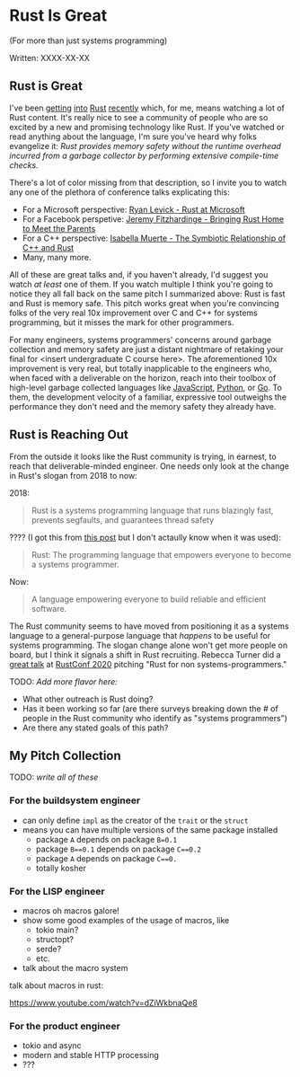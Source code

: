 # Rust Is Great

(For more than just systems programming)

Written: XXXX-XX-XX

## Rust is Great

I've been [getting](https://github.com/crockeo/bplist-rs) [into](https://github.com/crockeo/lisp-rs) [Rust](https://github.com/crockeo/pj) [recently](https://github.com/crockeo/advent-of-code-2020) which, for me, means watching a lot of Rust content. It's really nice to see a community of people who are so excited by a new and promising technology like Rust. If you've watched or read anything about the language, I'm sure you've heard why folks evangelize it: *Rust provides memory safety without the runtime overhead incurred from a garbage collector by performing extensive compile-time checks.*

There's a lot of color missing from that description, so I invite you to watch any one of the plethora of conference talks explicating this:

* For a Microsoft perspective: [Ryan Levick - Rust at Microsoft](https://www.youtube.com/watch?v=NQBVUjdkLAA)
* For a Facebook perspetive: [Jeremy Fitzhardinge - Bringing Rust Home to Meet the Parents](https://www.youtube.com/watch?v=kylqq8pEgRs)
* For a C++ perspective: [Isabella Muerte - The Symbiotic Relationship of C++ and Rust](https://www.youtube.com/watch?v=YZomx3Jt4Xs)
* Many, many more.

All of these are great talks and, if you haven't already, I'd suggest you watch _at least_ one of them. If you watch multiple I think you're going to notice they all fall back on the same pitch I summarized above: Rust is fast and Rust is memory safe. This pitch works great when you're convincing folks of the very real 10x improvement over C and C++ for systems programming, but it misses the mark for other programmers.

For many engineers, systems programmers' concerns around garbage collection and memory safety are just a distant nightmare of retaking your final for &lt;insert undergraduate C course here&gt;. The aforementioned 10x improvement is very real, but totally inapplicable to the engineers who, when faced with a deliverable on the horizon, reach into their toolbox of high-level garbage collected languages like [JavaScript](https://www.javascript.com/), [Python](https://python.org), or [Go](https://golang.org). To them, the development velocity of a familiar, expressive tool outweighs the performance they don't need and the memory safety they already have.

## Rust is Reaching Out

From the outside it looks like the Rust community is trying, in earnest, to reach that deliverable-minded engineer. One needs only look at the change in Rust's slogan from 2018 to now:

2018:

> Rust is a systems programming language that runs blazingly fast, prevents segfaults, and guarantees thread safety

???? (I got this from [this post](https://blog.rust-lang.org/2018/11/29/a-new-look-for-rust-lang-org.html) but I don't actaully know when it was used):

> Rust: The programming language that empowers everyone to become a systems programmer.

Now:

> A language empowering everyone to build reliable and efficient software.

The Rust community seems to have moved from positioning it as a systems language to a general-purpose language that _happens_ to be useful for systems programming. The slogan change alone won't get more people on board, but I think it signals a shift in Rust recruiting. Rebecca Turner did a [great talk](https://youtu.be/BBvcK_nXUEg) at [RustConf 2020](https://rustconf.com/) pitching "Rust for non systems-programmers."

TODO: *Add more flavor here:*

* What other outreach is Rust doing?
* Has it been working so far (are there surveys breaking down the # of people in the Rust community who identify as "systems programmers")
* Are there any stated goals of this path?

## My Pitch Collection

TODO: *write all of these*

### For the buildsystem engineer

* can only define `impl` as the creator of the `trait` or the `struct`
* means you can have multiple versions of the same package installed
    * package `A` depends on package `B=0.1`
    * package `B==0.1` depends on package `C==0.2`
    * package `A` depends on package `C==0.`
    * totally kosher

### For the LISP engineer

* macros oh macros galore!
* show some good examples of the usage of macros, like
    * tokio main?
    * structopt?
    * serde?
    * etc.
* talk about the macro system

talk about macros in rust:

https://www.youtube.com/watch?v=dZiWkbnaQe8

### For the product engineer

* tokio and async
* modern and stable HTTP processing
* ???
